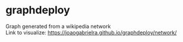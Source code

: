 # graphdeploy
Graph generated from a wikipedia network  
Link to visualize: https://joaogabrielra.github.io/graphdeploy/network/
